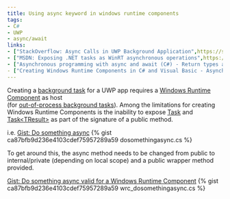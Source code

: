```yaml
---
title: Using async keyword in windows runtime components
tags:
- C#
- UWP
- async/await
links:
- ["StackOverflow: Async Calls in UWP Background Application",https://stackoverflow.com/questions/45881751/async-calls-in-uwp-background-application]
- ["MSDN: Exposing .NET tasks as WinRT asynchronous operations",https://blogs.msdn.microsoft.com/windowsappdev/2012/06/14/exposing-net-tasks-as-winrt-asynchronous-operations/]
- ["Asynchronous programming with async and await (C#) - Return types and parameters",https://docs.microsoft.com/en-us/dotnet/csharp/programming-guide/concepts/async/#BKMK_ReturnTypesandParameters]
- ["Creating Windows Runtime Components in C# and Visual Basic - Asynchronous operations",https://docs.microsoft.com/en-us/windows/uwp/winrt-components/creating-windows-runtime-components-in-csharp-and-visual-basic#asynchronous-operations]
---
```

Creating a [background task](https://docs.microsoft.com/en-us/windows/uwp/launch-resume/support-your-app-with-background-tasks) for a UWP app requires a [Windows Runtime Component](https://docs.microsoft.com/en-us/windows/uwp/winrt-components/) as host 
<br>(for [out-of-process background tasks](https://docs.microsoft.com/en-us/windows/uwp/launch-resume/create-and-register-a-background-task)). Among the limitations for creating Windows Runtime Components is the inability to expose [Task](https://docs.microsoft.com/en-us/dotnet/api/system.threading.tasks.task) and [Task&lt;TResult&gt;](https://docs.microsoft.com/en-us/dotnet/api/system.threading.tasks.task-1) as part of the signature of a public method.

i.e.
<noscript>
  <a href="https://gist.github.com/idiotandrobot/ca87bfb9d236e4103cdef75957289a59#file-dosomethingasync-cs">Gist: Do something async</a>
</noscript>
{% gist ca87bfb9d236e4103cdef75957289a59 dosomethingasync.cs %}

To get around this, the async method needs to be changed from public to internal/private (depending on local scope) and a public wrapper method provided.

<noscript>
  <a href="https://gist.github.com/idiotandrobot/ca87bfb9d236e4103cdef75957289a59#file-wrc_dosomethingasync-cs">Gist: Do something async valid for a Windows Runtime Component</a>
</noscript>
{% gist ca87bfb9d236e4103cdef75957289a59 wrc_dosomethingasync.cs %}
